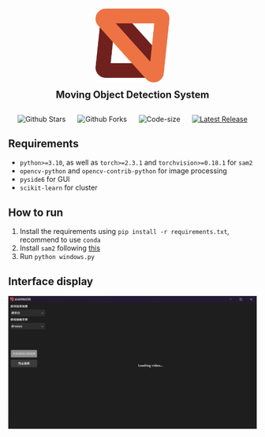 <h1 align="center">
  <br>
  <img src="./asset/logo.png" alt="MODS" width="150">
  <br>
  <sub><sup><b>Moving Object Detection System</b></sup></sub>
</h1>


<p align="center">
    <a href="https://github.com/Snape-max/MODS" target="_blank" style="margin-right: 20px; font-style: normal; text-decoration: none;">
        <img src="https://img.shields.io/github/stars/Snape-max/MODS" alt="Github Stars" />
    </a>
    <a href="https://github.com/Snape-max/MODS" target="_blank" style="margin-right: 20px; font-style: normal; text-decoration: none;">
        <img src="https://img.shields.io/github/forks/Snape-max/MODS" alt="Github Forks" />
    </a>
    <a href="https://github.com/Snape-max/MODS" target="_blank" style="margin-right: 20px; font-style: normal; text-decoration: none;">
        <img src="https://img.shields.io/github/languages/code-size/Snape-max/MODS" alt="Code-size" />
    </a>
    <a href="https://github.com/Snape-max/MODS">
        <img src="https://img.shields.io/github/v/release/Snape-max/MODS"
            alt="Latest Release">
    </a>
</p>

## Requirements

- `python>=3.10`, as well as `torch>=2.3.1` and `torchvision>=0.18.1` for `sam2`
- `opencv-python` and `opencv-contrib-python` for image processing
- `pyside6` for GUI
- `scikit-learn` for cluster

## How to run

1. Install the requirements using `pip install -r requirements.txt`, recommend to use `conda`
2. Install `sam2` following [this](https://github.com/facebookresearch/segment-anything)
3. Run `python windows.py`

## Interface display

<img src="./asset/gui.png" width="800" alt="GUI">
